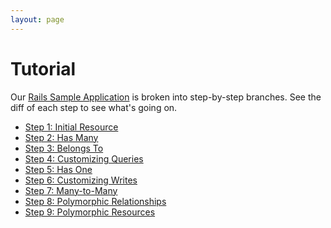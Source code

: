```yaml
---
layout: page
---
```


Tutorial
==========


Our [Rails Sample Application](https://github.com/graphiti-api/employee_directory) is broken into step-by-step branches. See the diff of each step to see what's going on.

* [Step 1: Initial Resource](https://github.com/graphiti-api/employee_directory/commit/45c1c92e14fb1c3a47b8ed246ceb2cba50e97c72)
* [Step 2: Has Many](https://github.com/graphiti-api/employee_directory/compare/step_1_employees...step_2_positions)
* [Step 3: Belongs To](https://github.com/graphiti-api/employee_directory/compare/step_2_positions...step_3_departments)
* [Step 4: Customizing Queries](https://github.com/graphiti-api/employee_directory/compare/step_3_departments...step_4_customizations)
* [Step 5: Has One](https://github.com/graphiti-api/employee_directory/compare/step_4_customizations...step_5_has_one)
* [Step 6: Customizing Writes](https://github.com/graphiti-api/employee_directory/compare/step_5_has_one...step_6_write_customization)
* [Step 7: Many-to-Many](https://github.com/graphiti-api/employee_directory/compare/step_6_write_customization...step_7_many_to_many)
* [Step 8: Polymorphic Relationships](https://github.com/graphiti-api/employee_directory/compare/step_7_many_to_many...step_8_polymorphic_belongs_to)
* [Step 9: Polymorphic Resources](https://github.com/graphiti-api/employee_directory/compare/step_8_polymorphic_belongs_to...step_9_polymorphic_resource)

<br />
<br />
<br />
<br />
<br />
<br />
